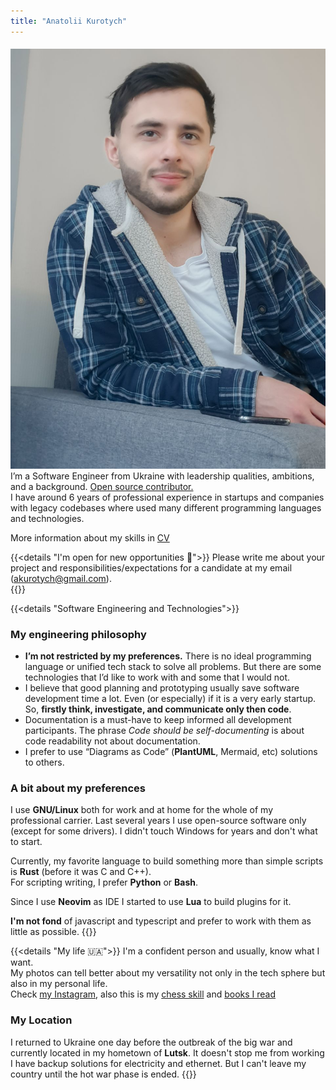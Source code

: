 ```yaml
---
title: "Anatolii Kurotych"
---
```

<img src="/images/ava.jpg" class="about-me-img" style="margin-top: 5px;"></a>
I’m a Software Engineer from Ukraine with leadership qualities, ambitions, and a background.
[Open source contributor.](https://github.com/kurotych)    
I have around 6 years of professional experience in startups and companies with legacy codebases 
where used many different programming languages and technologies.

More information about my skills in [CV](/cv.pdf)

{{<details   "I'm open for new opportunities 💼">}}
Please write me about your project and responsibilities/expectations for a candidate at my email (akurotych@gmail.com).  
{{</details>}}

{{<details  "Software Engineering and Technologies">}}
### My engineering philosophy 
- **I’m not restricted by my preferences.** There is no ideal programming language or unified tech stack to solve all problems. But there are some technologies that I’d like to work with and some that I would not.
- I believe that good planning and prototyping usually save software development time a lot. Even (or especially) if it is a very early startup. So, **firstly think, investigate, and communicate only then code**.
- Documentation is a must-have to keep informed all development participants. 
The phrase *Code should be self-documenting* is about code readability not about documentation.
- I prefer to use “Diagrams as Code” (**PlantUML**, Mermaid, etc) solutions to others.

### A bit about my preferences
I use **GNU/Linux** both for work and at home for the whole of my professional carrier.
Last several years I use open-source software only (except for some drivers).
I didn't touch Windows for years and don't what to start.

Currently, my favorite language to build something more than simple scripts is **Rust** (before it was C and C++).  
For scripting writing, I prefer **Python** or **Bash**.

Since I use **Neovim** as IDE I started to use **Lua** to build plugins for it.

**I'm not fond** of javascript and typescript and prefer to work with them as little as possible.
{{</details>}}


{{<details  "My life 🇺🇦">}}
I'm a confident person and usually, know what I want.  
My photos can tell better about my versatility not only in the tech sphere but also in my personal life.  
Check [my Instagram](https://www.instagram.com/kurotych/), also this is my [chess skill](https://lichess.org/@/ArmatusMiles/perf/rapid) and [books I read](https://www.goodreads.com/review/list/120072199-anatolii?shelf=read)

### My Location
I returned to Ukraine one day before the outbreak of the big war and currently located in my hometown of **Lutsk**.
It doesn't stop me from working I have backup solutions for electricity and ethernet.
But I can't leave my country until the hot war phase is ended.
{{</details>}}


